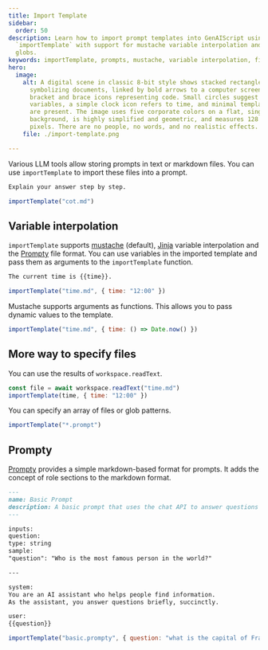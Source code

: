 ```yaml
---
title: Import Template
sidebar:
  order: 50
description: Learn how to import prompt templates into GenAIScript using
  `importTemplate` with support for mustache variable interpolation and file
  globs.
keywords: importTemplate, prompts, mustache, variable interpolation, file globs
hero:
  image:
    alt: A digital scene in classic 8-bit style shows stacked rectangles with tabs,
      symbolizing documents, linked by bold arrows to a computer screen with
      bracket and brace icons representing code. Small circles suggest
      variables, a simple clock icon refers to time, and minimal template shapes
      are present. The image uses five corporate colors on a flat, single-color
      background, is highly simplified and geometric, and measures 128 by 128
      pixels. There are no people, no words, and no realistic effects.
    file: ./import-template.png

---
```


Various LLM tools allow storing prompts in text or markdown files.
You can use `importTemplate` to import these files into a prompt.

```markdown title="cot.md"
Explain your answer step by step.
```

```js title="tool.genai.mjs"
importTemplate("cot.md")
```

## Variable interpolation

`importTemplate` supports [mustache](https://mustache.github.io/) (default), [Jinja](https://www.npmjs.com/package/@huggingface/jinja) variable interpolation and the [Prompty](https://prompty.ai/) file format. You can use variables in the imported template and pass them as arguments to the `importTemplate` function.

```markdown title="time.md"
The current time is {{time}}.
```

```js title="tool.genai.mjs"
importTemplate("time.md", { time: "12:00" })
```

Mustache supports arguments as functions. This allows you to pass dynamic values to the template.

```js title="tool.genai.mjs"
importTemplate("time.md", { time: () => Date.now() })
```

## More way to specify files

You can use the results of `workspace.readText`.

```js title="tool.genai.mjs"
const file = await workspace.readText("time.md")
importTemplate(time, { time: "12:00" })
```

You can specify an array of files or glob patterns.

```js
importTemplate("*.prompt")
```

## Prompty

[Prompty](https://prompty.ai/) provides a simple markdown-based format for prompts. It adds the concept of role sections to the markdown format.

```markdown
---
name: Basic Prompt
description: A basic prompt that uses the chat API to answer questions
---

inputs:
question:
type: string
sample:
"question": "Who is the most famous person in the world?"

---

system:
You are an AI assistant who helps people find information.
As the assistant, you answer questions briefly, succinctly.

user:
{{question}}
```

```js title="tool.genai.mjs"
importTemplate("basic.prompty", { question: "what is the capital of France?" })
```
